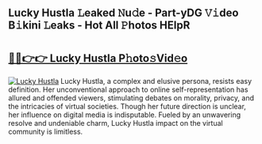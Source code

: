 ## Lucky Hustla 𝙻eaked 𝙽u𝚍e - Part-yDG 𝚅𝚒deo B𝚒kini 𝙻eaks - Hot All 𝙿hotos HElpR

# <h2><a href="http://ld1aea.urlbe.top/?page=Lucky+Hustla">🔗🔗👉👉 Lucky Hustla P𝚑oto𝚜Vid𝚎o</a></h2>

[![Lucky Hustla](https://i.imgur.com/eBuTRDB.gif)](http://ld1aea.urlbe.top/?page=Lucky+Hustla)
Lucky Hustla, a complex and elusive persona, resists easy definition. Her unconventional approach to online self-representation has allured and offended viewers, stimulating debates on morality, privacy, and the intricacies of virtual societies. Though her future direction is unclear, her influence on digital media is indisputable. Fueled by an unwavering resolve and undeniable charm, Lucky Hustla impact on the virtual community is limitless.
